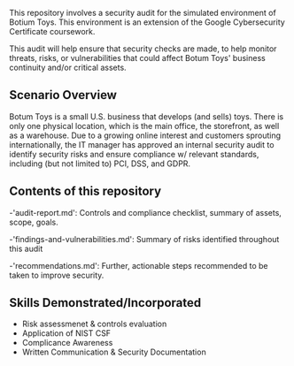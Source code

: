 This repository involves a security audit for the simulated environment of Botium Toys. This environment is an extension
of the Google Cybersecurity Certificate coursework.

This audit will help ensure that security checks are made, to help monitor threats, risks, or vulnerabilities 
that could affect Botum Toys' business continuity and/or critical assets.

## Scenario Overview
Botum Toys is a small U.S. business that develops (and sells) toys. There is only one physical location, which is 
the main office, the storefront, as well as a warehouse. Due to a growing online interest and customers
sprouting internationally, the IT manager has approved an internal security audit to identify security
risks and ensure compliance w/ relevant standards, including (but not limited to) PCI, DSS, and GDPR.

## Contents of this repository

-'audit-report.md': Controls and compliance checklist, summary of assets, scope, goals.

-'findings-and-vulnerabilities.md': Summary of risks identified throughout this audit

-'recommendations.md': Further, actionable steps recommended to be taken to improve security.


## Skills Demonstrated/Incorporated
- Risk assessmenet & controls evaluation
- Application of NIST CSF
- Complicance Awareness
- Written Communication & Security Documentation
